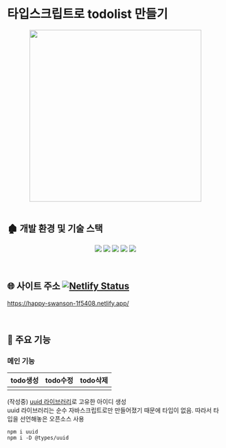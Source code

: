 
# 타입스크립트로 todolist 만들기

<div align='center'>
  <img width="400px" src='https://user-images.githubusercontent.com/80609368/148344784-bc91d962-40ba-4e6b-a51a-379a36195716.png'>
</div>

<br>

## 🏚 개발 환경 및 기술 스택
<p align='center'>
  <img src="https://img.shields.io/badge/React-v17.0.2-blue?logo=React"/>
  <img src="https://img.shields.io/badge/Typescript-v4.5.4-blue?logo=typescript"/>
  <img src="https://img.shields.io/badge/Craco-v6.4.3-oragne"/>
  <img src="https://img.shields.io/badge/emotion-v11.7.1-orange"/>
  <img src="https://img.shields.io/badge/storybook-v7.20.5-yellow"/>
</p>

<br>

## 🌐 사이트 주소 [![Netlify Status](https://api.netlify.com/api/v1/badges/464828dc-85a6-4a27-ba72-781fec63a713/deploy-status)](https://happy-swanson-1f5408.netlify.app/)
  https://happy-swanson-1f5408.netlify.app/

<br>

## 🔎 주요 기능

### 메인 기능
| todo생성 | todo수정 | todo삭제 |
|----------|----------|----------|
|          |          |          |


(작성중)
[uuid 라이브러리](https://www.npmjs.com/package/uuid)로 고유한 아이디 생성<br>
uuid 라이브러리는 순수 자바스크립트로만 만들어졌기 때문에 타입이 없음. 따라서 타입을 선언해놓은 오픈소스 사용
```shell
npm i uuid
npm i -D @types/uuid
```
